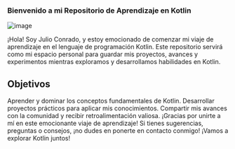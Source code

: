 ### Bienvenido a mi Repositorio de Aprendizaje en Kotlin
![image](https://github.com/conradojuliosisnero/Kotlin-repository/assets/111514635/4ce5207a-5c41-4746-b441-2674184e8f5e)

¡Hola! Soy Julio Conrado, y estoy emocionado de comenzar mi viaje de aprendizaje en el lenguaje de programación Kotlin. Este repositorio servirá como mi espacio personal para guardar mis proyectos, avances y experimentos mientras exploramos y desarrollamos habilidades en Kotlin.

## Objetivos
Aprender y dominar los conceptos fundamentales de Kotlin.
Desarrollar proyectos prácticos para aplicar mis conocimientos.
Compartir mis avances con la comunidad y recibir retroalimentación valiosa.
¡Gracias por unirte a mí en este emocionante viaje de aprendizaje! Si tienes sugerencias, preguntas o consejos, ¡no dudes en ponerte en contacto conmigo! ¡Vamos a explorar Kotlin juntos!





